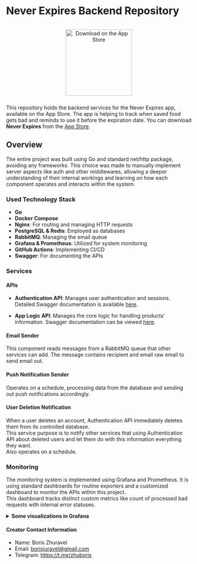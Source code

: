 # Never Expires Backend Repository
<div id="header" align="center">
  <div>
    <a href="https://apps.apple.com/app/never-expires/id6452756281?l=en-GB" target="_blank" style="display: inline-block; margin-bottom: 10px; margin-top: 15px;">
        <img src="https://i.postimg.cc/qBy5LS9Y/5a902db97f96951c82922874.png" alt="Download on the App Store" style="display: inline-block; width: 180px;">
    </a>
  </div>
</div>

This repository holds the backend services for the Never Expires app, available on the App Store. 
The app is helping to track when saved food gets bad and reminds to use it before the expiration date.
You can download **Never Expires** from the [App Store](https://apps.apple.com/app/never-expires/id6452756281?l=en-GB).

## **Overview**
The entire project was built using Go and standard net/http package, avoiding any frameworks. 
This choice was made to manually implement server aspects like auth and other middlewares, allowing a deeper 
understanding of their internal workings and learning on how each component operates and interacts within the system.

### **Used Technology Stack**
- **Go**
- **Docker Compose**
- **Nginx**: For routing and managing HTTP requests
- **PostgreSQL & Redis**: Employed as databases
- **RabbitMQ**: Managing the email queue
- **Grafana & Prometheus**: Utilized for system monitoring
- **GitHub Actions**: Implementing CI/CD
- **Swagger**: For documenting the APIs

### **Services**

#### **APIs**
- **Authentication API**: Manages user authentication and sessions. Detailed Swagger documentation is available [here](https://id.never-expires.com/swagger/).

- **App Logic API**: Manages the core logic for handling products' information. Swagger documentation can be viewed [here](https://reminder.never-expires.com/swagger/).

#### **Email Sender**
This component reads messages from a RabbitMQ queue that other services can add. The message contains recipient and email raw email to send email out.

#### **Push Notification Sender**
Operates on a schedule, processing data from the database and sending out push notifications accordingly.

#### **User Deletion Notification**
When a user deletes an account, Authentication API immediately deletes them from its controlled database.  
This service purpose is to notify other services that using Authentication API about deleted users and let them do with this information everything they want.  
Also operates on a schedule.

### **Monitoring**
The monitoring system is implemented using Grafana and Prometheus. It is using standard dashboards for routine exporters and 
a customized dashboard to monitor the APIs within this project.  
This dashboard tracks distinct custom metrics like count of processed bad requests with internal error statuses.

<details>
  <summary><b>Some visualizations in Grafana</b></summary>
    <div>
        <img alt='Screenshot' src='https://never-expires.com/images/grafana_reminder.jpg'/>
    </div>
</details>

#### Creator Contact Information
- Name: Boris Zhuravel
- Email: [borisjuravel@gmail.com](mailto:borisjuravel@gmail.com)
- Telegram: https://t.me/zhuboris